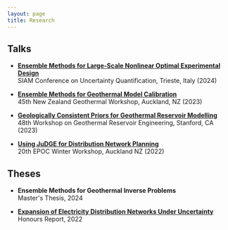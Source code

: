 ```yaml
---
layout: page
title: Research
---
```


## Talks

  - **[Ensemble Methods for Large-Scale Nonlinear Optimal Experimental Design](https://alexgdebeer.github.io/assets/talks/uq24.pdf)** \
    SIAM Conference on Uncertainty Quantification, Trieste, Italy (2024)

  - **[Ensemble Methods for Geothermal Model Calibration](https://alexgdebeer.github.io/assets/talks/nzgw23.pdf)** \
    45th New Zealand Geothermal Workshop, Auckland, NZ (2023)

  - **[Geologically Consistent Priors for Geothermal Reservoir Modelling](https://alexgdebeer.github.io/assets/talks/sgw23.pdf)** \
    48th Workshop on Geothermal Reservoir Engineering, Stanford, CA (2023)

  - **[Using JuDGE for Distribution Network Planning](https://alexgdebeer.github.io/assets/talks/epoc22.pdf)** \
    20th EPOC Winter Workshop, Auckland NZ (2022)

## Theses

  - **Ensemble Methods for Geothermal Inverse Problems** \
    Master's Thesis, 2024

  - **[Expansion of Electricity Distribution Networks Under Uncertainty](https://alexgdebeer.github.io/assets/theses/hons22.pdf)** \
    Honours Report, 2022